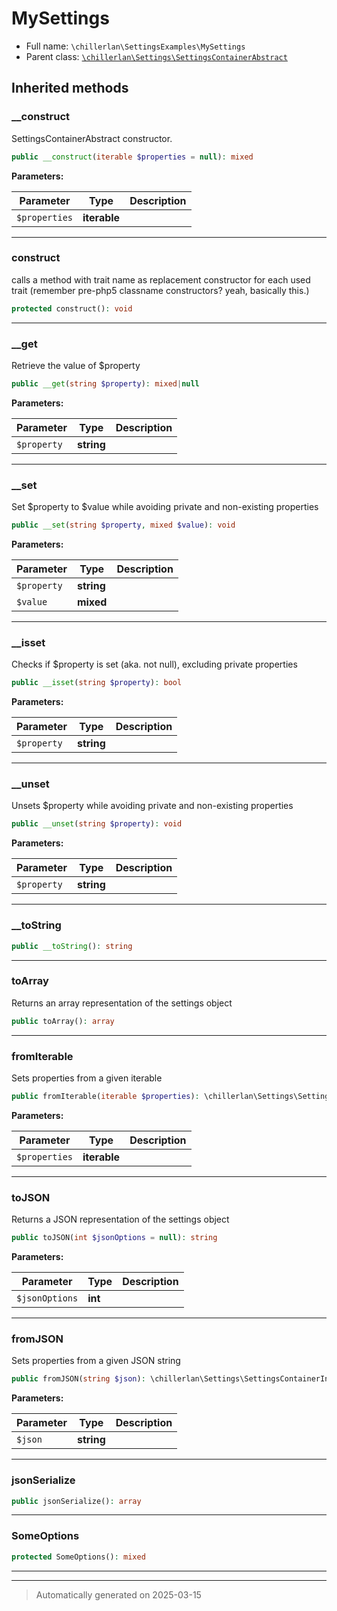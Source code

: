 
# MySettings





* Full name: `\chillerlan\SettingsExamples\MySettings`
* Parent class: [`\chillerlan\Settings\SettingsContainerAbstract`](../Settings/SettingsContainerAbstract.md)






## Inherited methods


### __construct

SettingsContainerAbstract constructor.

```php
public __construct(iterable $properties = null): mixed
```








**Parameters:**

| Parameter | Type | Description |
|-----------|------|-------------|
| `$properties` | **iterable** |  |





***

### construct

calls a method with trait name as replacement constructor for each used trait
(remember pre-php5 classname constructors? yeah, basically this.)

```php
protected construct(): void
```












***

### __get

Retrieve the value of $property

```php
public __get(string $property): mixed|null
```








**Parameters:**

| Parameter | Type | Description |
|-----------|------|-------------|
| `$property` | **string** |  |





***

### __set

Set $property to $value while avoiding private and non-existing properties

```php
public __set(string $property, mixed $value): void
```








**Parameters:**

| Parameter | Type | Description |
|-----------|------|-------------|
| `$property` | **string** |  |
| `$value` | **mixed** |  |





***

### __isset

Checks if $property is set (aka. not null), excluding private properties

```php
public __isset(string $property): bool
```








**Parameters:**

| Parameter | Type | Description |
|-----------|------|-------------|
| `$property` | **string** |  |





***

### __unset

Unsets $property while avoiding private and non-existing properties

```php
public __unset(string $property): void
```








**Parameters:**

| Parameter | Type | Description |
|-----------|------|-------------|
| `$property` | **string** |  |





***

### __toString



```php
public __toString(): string
```












***

### toArray

Returns an array representation of the settings object

```php
public toArray(): array
```












***

### fromIterable

Sets properties from a given iterable

```php
public fromIterable(iterable $properties): \chillerlan\Settings\SettingsContainerInterface
```








**Parameters:**

| Parameter | Type | Description |
|-----------|------|-------------|
| `$properties` | **iterable** |  |





***

### toJSON

Returns a JSON representation of the settings object

```php
public toJSON(int $jsonOptions = null): string
```








**Parameters:**

| Parameter | Type | Description |
|-----------|------|-------------|
| `$jsonOptions` | **int** |  |





***

### fromJSON

Sets properties from a given JSON string

```php
public fromJSON(string $json): \chillerlan\Settings\SettingsContainerInterface
```








**Parameters:**

| Parameter | Type | Description |
|-----------|------|-------------|
| `$json` | **string** |  |





***

### jsonSerialize



```php
public jsonSerialize(): array
```












***

### SomeOptions



```php
protected SomeOptions(): mixed
```












***


***
> Automatically generated on 2025-03-15
